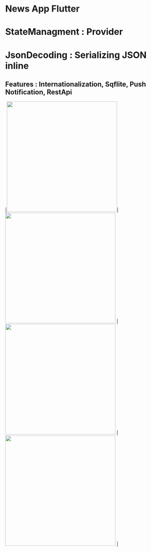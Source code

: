 # News App Flutter
# StateManagment : Provider
# JsonDecoding : Serializing JSON inline
## Features : Internationalization, Sqflite, Push Notification, RestApi




|<img src="https://user-images.githubusercontent.com/79679398/109267508-e918ca00-781e-11eb-9434-fae693e67026.jpg" width="350">|
<img src="https://user-images.githubusercontent.com/79679398/109267507-e8803380-781e-11eb-826a-15ed43c92077.jpg" width="350"> |
<img src="https://user-images.githubusercontent.com/79679398/109267501-e6b67000-781e-11eb-8b73-f28801e43380.jpg" width="350"> |
<img src="https://user-images.githubusercontent.com/79679398/109267511-e9b16080-781e-11eb-9391-27122ecc3f30.jpg" width="350"> |
